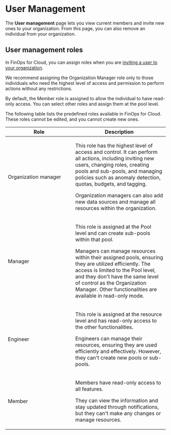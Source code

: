 # User Management

The **User management** page lets you view current members and invite new ones to your organization. From this page, you can also remove an individual from your organization.

## User management roles

In FinOps for Cloud, you can assign roles when you are [inviting a user to your organization](../../finops-for-cloud/getting-started/invite-users-to-your-organization.md). &#x20;

We recommend assigning the Organization Manager role only to those individuals who need the highest level of access and permission to perform actions without any restrictions.&#x20;

By default, the Member role is assigned to allow the individual to have read-only access. You can select other roles and assign them at the pool level.

The following table lists the predefined roles available in FinOps for Cloud. These roles cannot be edited, and you cannot create new ones.

<table><thead><tr><th width="196">Role</th><th>Description</th></tr></thead><tbody><tr><td>Organization manager</td><td><p>This role has the highest level of access and control. It can perform all actions, including inviting new users, changing roles, creating pools and sub-pools, and managing policies such as anomaly detection, quotas, budgets, and tagging. </p><p>Organization managers can also add new data sources and manage all resources within the organization.</p></td></tr><tr><td>Manager</td><td><p>This role is assigned at the Pool level and can create sub-pools within that pool. </p><p>Managers can manage resources within their assigned pools, ensuring they are utilized efficiently. The access is limited to the Pool level, and they don't have the same level of control as the Organization Manager. Other functionalities are available in read-only mode.</p></td></tr><tr><td>Engineer</td><td><p>This role is assigned at the resource level and has read-only access to the other functionalities. </p><p>Engineers can manage their resources, ensuring they are used efficiently and effectively. However, they can't create new pools or sub-pools.</p></td></tr><tr><td>Member</td><td><p>Members have read-only access to all features. </p><p>They can view the information and stay updated through notifications, but they can't make any changes or manage resources.</p></td></tr></tbody></table>
